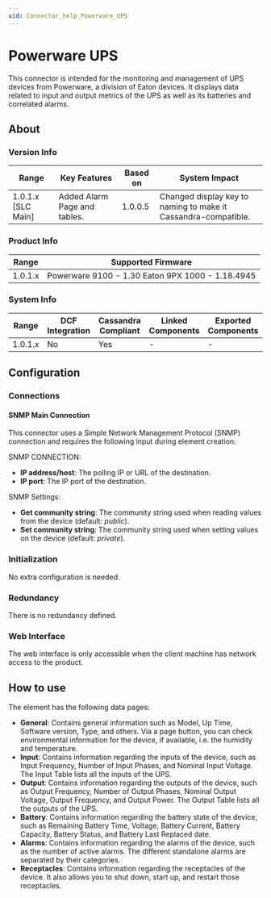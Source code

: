 ```yaml
---
uid: Connector_help_Powerware_UPS
---
```


# Powerware UPS

This connector is intended for the monitoring and management of UPS devices from Powerware, a division of Eaton devices. It displays data related to input and output metrics of the UPS as well as its batteries and correlated alarms.

## About

### Version Info

| **Range**            | **Key Features**             | **Based on** | **System Impact**                                              |
|----------------------|------------------------------|--------------|----------------------------------------------------------------|
| 1.0.1.x [SLC Main]   | Added Alarm Page and tables. | 1.0.0.5      | Changed display key to naming to make it Cassandra-compatible. |

### Product Info

| Range     | Supported Firmware                               |
|-----------|--------------------------------------------------|
| 1.0.1.x   | Powerware 9100 - 1.30 Eaton 9PX 1000 - 1.18.4945 |

### System Info

| Range     | DCF Integration     | Cassandra Compliant     | Linked Components     | Exported Components     |
|-----------|---------------------|-------------------------|-----------------------|-------------------------|
| 1.0.1.x   | No                  | Yes                     | -                     | -                       |

## Configuration

### Connections

#### SNMP Main Connection

This connector uses a Simple Network Management Protocol (SNMP) connection and requires the following input during element creation:

SNMP CONNECTION:

- **IP address/host**: The polling IP or URL of the destination.
- **IP port**: The IP port of the destination.

SNMP Settings:

- **Get community string**: The community string used when reading values from the device (default: *public*).
- **Set community string**: The community string used when setting values on the device (default: *private*).

### Initialization

No extra configuration is needed.

### Redundancy

There is no redundancy defined.

### Web Interface

The web interface is only accessible when the client machine has network access to the product.

## How to use

The element has the following data pages:

- **General**: Contains general information such as Model, Up Time, Software version, Type, and others. Via a page button, you can check environmental information for the device, if available, i.e. the humidity and temperature.
- **Input**: Contains information regarding the inputs of the device, such as Input Frequency, Number of Input Phases, and Nominal Input Voltage. The Input Table lists all the inputs of the UPS.
- **Output**: Contains information regarding the outputs of the device, such as Output Frequency, Number of Output Phases, Nominal Output Voltage, Output Frequency, and Output Power. The Output Table lists all the outputs of the UPS.
- **Battery**: Contains information regarding the battery state of the device, such as Remaining Battery Time, Voltage, Battery Current, Battery Capacity, Battery Status, and Battery Last Replaced date.
- **Alarms**: Contains information regarding the alarms of the device, such as the number of active alarms. The different standalone alarms are separated by their categories.
- **Receptacles**: Contains information regarding the receptacles of the device. It also allows you to shut down, start up, and restart those receptacles.
